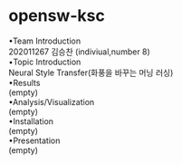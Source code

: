 # opensw-ksc

•Team Introduction<br>
202011267 김승찬 (indiviual,number 8)<br>
•Topic Introduction<br>
Neural Style Transfer(화풍을 바꾸는 머닝 러싱)<br>
•Results<br>
(empty)<br>
•Analysis/Visualization<br>
(empty)<br>
•Installation<br>
(empty)<br>
•Presentation<br>
(empty)<br>
